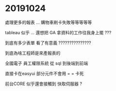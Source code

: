 # 20191024

處理更多的報表 ... 購物車刷卡失敗等等等等等



tableau 似乎 ... 還想把 GA 拿資料的工作往我身上擺 ???



到底有多少表單 看了有意義 ??????????????? 

到底為啥工程師是來產報表的 



全國電子 員工權限系統 從 sql 到後端到前端

直接卡在easyui 部分元件不會用 = = 卡死



前台CORE 似乎還會接觸到 快取伺服器 ?









